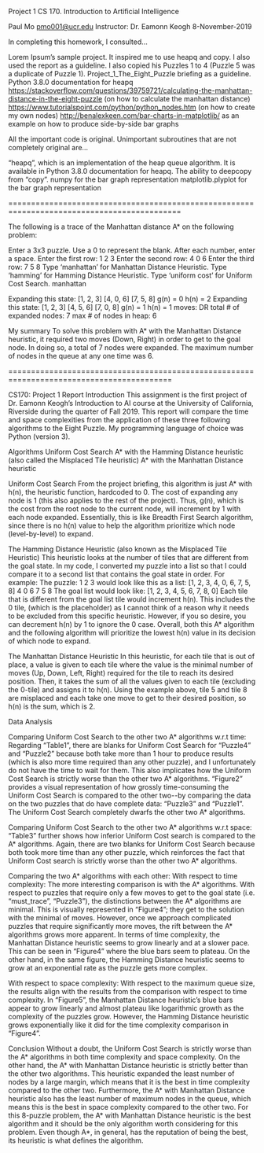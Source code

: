 Project 1					CS 170. Introduction to Artificial Intelligence

Paul Mo	
pmo001@ucr.edu
Instructor: Dr. Eamonn Keogh
8-November-2019

In completing this homework, I consulted…

Lorem Ipsum’s sample project. It inspired me to use heapq and copy. I also used the report as a guideline. I also copied his Puzzles 1 to 4 (Puzzle 5 was a duplicate of Puzzle 1).
Project_1_The_Eight_Puzzle briefing as a guideline.
Python 3.8.0 documentation for heapq
https://stackoverflow.com/questions/39759721/calculating-the-manhattan-distance-in-the-eight-puzzle (on how to calculate the manhattan distance)
https://www.tutorialspoint.com/python/python_nodes.htm (on how to create my own nodes)
http://benalexkeen.com/bar-charts-in-matplotlib/ as an example on how to produce side-by-side bar graphs

All the important code is original. Unimportant subroutines that are not completely original are…

“heapq”, which is an implementation of the heap queue algorithm. It is available in Python 3.8.0 documentation for heapq.
The ability to deepcopy from “copy”.
numpy for the bar graph representation
matplotlib.plyplot for the bar graph representation

============================================================================================

The following is a trace of the Manhattan distance A* on the following problem:

Enter a 3x3 puzzle. Use a 0 to represent the blank. After each number, enter a space.
Enter the first row: 1 2 3
Enter the second row: 4 0 6
Enter the third row: 7 5 8
Type ‘manhattan’ for Manhattan Distance Heuristic.
Type ‘hamming’ for Hamming Distance Heuristic.
Type ‘uniform cost’ for Uniform Cost Search. manhattan
  
Expanding this state:
[1, 2, 3]
[4, 0, 6]
[7, 5, 8]
g(n) =  0
h(n) =  2
Expanding this state:
[1, 2, 3]
[4, 5, 6]
[7, 0, 8]
g(n) =  1
h(n) =  1
moves: DR
 total # of expanded nodes: 7
max # of nodes in heap:  6

My summary
To solve this problem with A* with the Manhattan Distance heuristic, it required two moves (Down, Right) in order to get to the goal node. In doing so, a total of 7 nodes were expanded. The maximum number of nodes in the queue at any one time was 6.

==========================================================================================

CS170: Project 1 Report
Introduction
This assignment is the first project of Dr. Eamonn Keogh’s Introduction to AI course at the University of California, Riverside during the quarter of Fall 2019. This report will compare the time and space complexities from the application of these three following algorithms to the Eight Puzzle. My programming language of choice was Python (version 3).

Algorithms
Uniform Cost Search
A* with the Hamming Distance heuristic (also called the Misplaced Tile heuristic)
A* with the Manhattan Distance heuristic

Uniform Cost Search
	From the project briefing, this algorithm is just A* with h(n), the heuristic function, hardcoded to 0. The cost of expanding any node is 1 (this also applies to the rest of the project). Thus, g(n), which is the cost from the root node to the current node, will increment by 1 with each node expanded. Essentially, this is like Breadth First Search algorithm, since there is no h(n) value to help the algorithm prioritize which node (level-by-level) to expand.

The Hamming Distance Heuristic (also known as the Misplaced Tile Heuristic)
	This heuristic looks at the number of tiles that are different from the goal state. In my code, I converted my puzzle into a list so that I could compare it to a second list that contains the goal state in order. For example:
The puzzle: 1 2 3 would look like this as a list: [1, 2, 3, 4, 0, 6, 7, 5, 8]
	        4 0 6
	        7 5 8
The goal list would look like: [1, 2, 3, 4, 5, 6, 7, 8, 0]
Each tile that is different from the goal list tile would increment h(n). This includes the 0 tile, (which is the placeholder) as I cannot think of a reason why it needs to be excluded from this specific heuristic. However, if you so desire, you can decrement h(n) by 1 to ignore the 0 case. Overall, both this A* algorithm and the following algorithm will prioritize the lowest h(n) value in its decision of which node to expand.

The Manhattan Distance Heuristic
	In this heuristic, for each tile that is out of place, a value is given to each tile where the value is the minimal number of moves (Up, Down, Left, Right) required for the tile to reach its desired position. Then, it takes the sum of all the values given to each tile (excluding the 0-tile) and assigns it to h(n). Using the example above, tile 5 and tile 8 are misplaced and each take one move to get to their desired position, so h(n) is the sum, which is 2.

Data Analysis

Comparing Uniform Cost Search to the other two A* algorithms w.r.t time:
	Regarding “Table1”, there are blanks for Uniform Cost Search for “Puzzle4” and “Puzzle2” because both take more than 1 hour to produce results (which is also more time required than any other puzzle), and I unfortunately do not have the time to wait for them. This also implicates how the Uniform Cost Search is strictly worse than the other two A* algorithms. “Figure2” provides a visual representation of how grossly time-consuming the Uniform Cost Search is compared to the other two--by comparing the data on the two puzzles that do have complete data: “Puzzle3” and “Puzzle1”. The Uniform Cost Search completely dwarfs the other two A* algorithms.
 
Comparing Uniform Cost Search to the other two A* algorithms w.r.t space:
“Table3” further shows how inferior Uniform Cost search is compared to the A* algorithms. Again, there are two blanks for Uniform Cost Search because both took more time than any other puzzle, which reinforces the fact that Uniform Cost search is strictly worse than the other two A* algorithms.

Comparing the two A* algorithms with each other:
With respect to time complexity:
The more interesting comparison is with the A* algorithms. With respect to puzzles that require only a few moves to get to the goal state (i.e. “must_trace”, “Puzzle3”), the distinctions between the A* algorithms are minimal. This is visually represented in “Figure4”; they get to the solution with the minimal of moves. However, once we approach complicated puzzles that require significantly more moves, the rift between the A* algorithms grows more apparent. 
In terms of time complexity, the Manhattan Distance heuristic seems to grow linearly and at a slower pace. This can be seen in “Figure4” where the blue bars seem to plateau. On the other hand, in the same figure, the Hamming Distance heuristic seems to grow at an exponential rate as the puzzle gets more complex. 

With respect to space complexity:
With respect to the maximum queue size, the results align with the results from the comparison with respect to time complexity. In “Figure5”, the Manhattan Distance heuristic’s blue bars appear to grow linearly and almost plateau like logarithmic growth as the complexity of the puzzles grow. However, the Hamming Distance heuristic grows exponentially like it did for the time complexity comparison in “Figure4”.

Conclusion
Without a doubt, the Uniform Cost Search is strictly worse than the A* algorithms in both time complexity and space complexity. 
On the other hand, the A* with Manhattan Distance heuristic is strictly better than the other two algorithms. This heuristic expanded the least number of nodes by a large margin, which means that it is the best in time complexity compared to the other two. Furthermore, the A* with Manhattan Distance heuristic also has the least number of maximum nodes in the queue, which means this is the best in space complexity compared to the other two. 
For this 8-puzzle problem, the A* with Manhattan Distance heuristic is the best algorithm and it should be the only algorithm worth considering for this problem. Even though A*, in general, has the reputation of being the best, its heuristic is what defines the algorithm.
